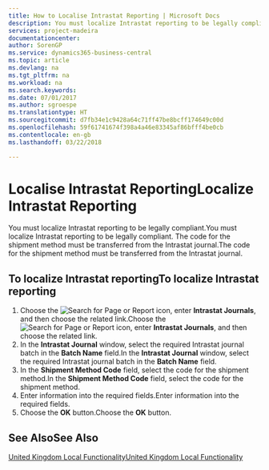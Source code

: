 ```yaml
---
title: How to Localise Intrastat Reporting | Microsoft Docs
description: You must localize Intrastat reporting to be legally compliant. The code for the shipment method must be transferred from the Intrastat journal.
services: project-madeira
documentationcenter: 
author: SorenGP
ms.service: dynamics365-business-central
ms.topic: article
ms.devlang: na
ms.tgt_pltfrm: na
ms.workload: na
ms.search.keywords: 
ms.date: 07/01/2017
ms.author: sgroespe
ms.translationtype: HT
ms.sourcegitcommit: d7fb34e1c9428a64c71ff47be8bcff174649c00d
ms.openlocfilehash: 59f61741674f398a4a46e83345af86bfff4be0cb
ms.contentlocale: en-gb
ms.lasthandoff: 03/22/2018

---
```

# <a name="localize-intrastat-reporting"></a><span data-ttu-id="5b281-104">Localise Intrastat Reporting</span><span class="sxs-lookup"><span data-stu-id="5b281-104">Localize Intrastat Reporting</span></span>
<span data-ttu-id="5b281-105">You must localize Intrastat reporting to be legally compliant.</span><span class="sxs-lookup"><span data-stu-id="5b281-105">You must localize Intrastat reporting to be legally compliant.</span></span> <span data-ttu-id="5b281-106">The code for the shipment method must be transferred from the Intrastat journal.</span><span class="sxs-lookup"><span data-stu-id="5b281-106">The code for the shipment method must be transferred from the Intrastat journal.</span></span>  

## <a name="to-localize-intrastat-reporting"></a><span data-ttu-id="5b281-107">To localize Intrastat reporting</span><span class="sxs-lookup"><span data-stu-id="5b281-107">To localize Intrastat reporting</span></span>  

1.  <span data-ttu-id="5b281-108">Choose the ![Search for Page or Report](../../media/ui-search/search_small.png "Search for Page or Report icon") icon, enter **Intrastat Journals**, and then choose the related link.</span><span class="sxs-lookup"><span data-stu-id="5b281-108">Choose the ![Search for Page or Report](../../media/ui-search/search_small.png "Search for Page or Report icon") icon, enter **Intrastat Journals**, and then choose the related link.</span></span>  
2.  <span data-ttu-id="5b281-109">In the **Intrastat Journal** window, select the required Intrastat journal batch in the **Batch Name** field.</span><span class="sxs-lookup"><span data-stu-id="5b281-109">In the **Intrastat Journal** window, select the required Intrastat journal batch in the **Batch Name** field.</span></span>  
3.  <span data-ttu-id="5b281-110">In the **Shipment Method Code** field, select the code for the shipment method.</span><span class="sxs-lookup"><span data-stu-id="5b281-110">In the **Shipment Method Code** field, select the code for the shipment method.</span></span>  
4.  <span data-ttu-id="5b281-111">Enter information into the required fields.</span><span class="sxs-lookup"><span data-stu-id="5b281-111">Enter information into the required fields.</span></span>  
5.  <span data-ttu-id="5b281-112">Choose the **OK** button.</span><span class="sxs-lookup"><span data-stu-id="5b281-112">Choose the **OK** button.</span></span>  

## <a name="see-also"></a><span data-ttu-id="5b281-113">See Also</span><span class="sxs-lookup"><span data-stu-id="5b281-113">See Also</span></span>  
 [<span data-ttu-id="5b281-114">United Kingdom Local Functionality</span><span class="sxs-lookup"><span data-stu-id="5b281-114">United Kingdom Local Functionality</span></span>](united-kingdom-local-functionality.md)   

